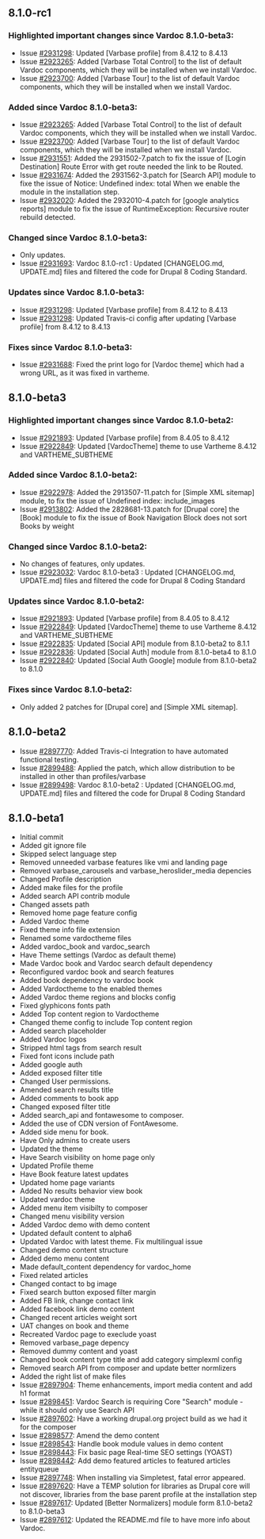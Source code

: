## 8.1.0-rc1

### Highlighted important changes since Vardoc 8.1.0-beta3:
* Issue [#2931298](https://www.drupal.org/node/2931298):
        Updated [Varbase profile] from 8.4.12 to 8.4.13
* Issue [#2923265](https://www.drupal.org/node/2923265):
        Added [Varbase Total Control] to the list of default Vardoc components,
        which they will be installed when we install Vardoc.
* Issue [#2923700](https://www.drupal.org/node/2923700):
        Added [Varbase Tour] to the list of default Vardoc components, which
        they will be installed when we install Vardoc.

### Added since Vardoc 8.1.0-beta3:
* Issue [#2923265](https://www.drupal.org/node/2923265):
        Added [Varbase Total Control] to the list of default Vardoc components,
        which they will be installed when we install Vardoc.
* Issue [#2923700](https://www.drupal.org/node/2923700):
        Added [Varbase Tour] to the list of default Vardoc components, which
        they will be installed when we install Vardoc.
* Issue [#2931551](https://www.drupal.org/node/2931551):
        Added the 2931502-7.patch to fix the issue of [Login Destination]
        Route Error with get route needed the link to be Routed.
* Issue [#2931674](https://www.drupal.org/node/2931674):
        Added the 2931562-3.patch for [Search API] module to fixe the issue
        of Notice: Undefined index: total When we enable the module in the
        installation step.
* Issue [#2932020](https://www.drupal.org/node/2932020):
        Added the 2932010-4.patch for [google analytics reports] module to
        fix the issue of RuntimeException: Recursive router rebuild detected.

### Changed since Vardoc 8.1.0-beta3:
* Only updates.
* Issue [#2931693](https://www.drupal.org/node/2931693):
        Vardoc 8.1.0-rc1 : Updated [CHANGELOG.md, UPDATE.md] files and
        filtered the code for Drupal 8 Coding Standard.

### Updates since Vardoc 8.1.0-beta3:
* Issue [#2931298](https://www.drupal.org/node/2931298):
        Updated [Varbase profile] from 8.4.12 to 8.4.13
* Issue [#2931298](https://www.drupal.org/node/2931298):
        Updated Travis-ci config after updating [Varbase profile]
        from 8.4.12 to 8.4.13

### Fixes since Vardoc 8.1.0-beta3:
* Issue [#2931688](https://www.drupal.org/node/2931688):
        Fixed the print logo for [Vardoc theme] which had a wrong URL,
        as it was fixed in vartheme.


## 8.1.0-beta3

### Highlighted important changes since Vardoc 8.1.0-beta2:
* Issue [#2921893](https://www.drupal.org/node/2921893):
        Updated [Varbase profile]
        from 8.4.05 to 8.4.12
* Issue [#2922849](https://www.drupal.org/node/2922849):
        Updated [VardocTheme] theme to use
        Vartheme 8.4.12 and VARTHEME_SUBTHEME

### Added since Vardoc 8.1.0-beta2:
* Issue [#2922978](https://www.drupal.org/node/2922978):
        Added the 2913507-11.patch for [Simple XML sitemap] module,
        to fix the issue of Undefined index: include_images
* Issue [#2913802](https://www.drupal.org/node/2913802):
        Added the 2828681-13.patch for [Drupal core] the
        [Book] module to fix the issue of Book Navigation
        Block does not sort Books by weight

### Changed since Vardoc 8.1.0-beta2:
* No changes of features, only updates.
* Issue [#2923032](https://www.drupal.org/node/2923032):
        Vardoc 8.1.0-beta3 : Updated [CHANGELOG.md, UPDATE.md]
        files and filtered the code for Drupal 8 Coding Standard

### Updates since Vardoc 8.1.0-beta2:
* Issue [#2921893](https://www.drupal.org/node/2921893):
         Updated [Varbase profile] from 8.4.05 to 8.4.12
* Issue [#2922849](https://www.drupal.org/node/2922849):
         Updated [VardocTheme] theme to use
         Vartheme 8.4.12 and VARTHEME_SUBTHEME
* Issue [#2922835](https://www.drupal.org/node/2922835):
         Updated [Social API] module from 8.1.0-beta2 to 8.1.1
* Issue [#2922836](https://www.drupal.org/node/2922836):
         Updated [Social Auth] module from 8.1.0-beta4 to 8.1.0
* Issue [#2922840](https://www.drupal.org/node/2922840):
         Updated [Social Auth Google] module from 8.1.0-beta2 to 8.1.0

### Fixes since Vardoc 8.1.0-beta2:
* Only added 2 patches for [Drupal core] and [Simple XML sitemap].




## 8.1.0-beta2
* Issue [#2897770](https://www.drupal.org/node/2897770):
                   Added Travis-ci Integration to have
                   automated functional testing.
* Issue [#2899488](https://www.drupal.org/node/2899488):
                   Applied the patch, which allow distribution
                   to be installed in other than profiles/varbase
* Issue [#2899498](https://www.drupal.org/node/2899498):
                   Vardoc 8.1.0-beta2 : Updated [CHANGELOG.md, UPDATE.md]
                   files and filtered the code for Drupal 8 Coding Standard

## 8.1.0-beta1
* Initial commit
* Added git ignore file
* Skipped select language step
* Removed unneeded varbase features like vmi and landing page
* Removed varbase_carousels and varbase_heroslider_media depencies
* Changed Profile description
* Added make files for the profile
* Added search API contrib module
* Changed assets path
* Removed home page feature config
* Added Vardoc theme
* Fixed theme info file extension
* Renamed some vardoctheme files
* Added vardoc_book and vardoc_search
* Have Theme settings (Vardoc as default theme)
* Made Vardoc book and Vardoc search default dependency
* Reconfigured vardoc book and search features
* Added book dependency to vardoc book
* Added Vardoctheme to the enabled themes
* Added Vardoc theme regions and blocks config
* Fixed glyphicons fonts path
* Added Top content region to Vardoctheme
* Changed theme config to include Top content region
* Added search placeholder
* Added Vardoc logos
* Stripped html tags from search result
* Fixed font icons include path
* Added google auth
* Added exposed filter title
* Changed User permissions.
* Amended search results title
* Added comments to book app
* Changed exposed filter title
* Added search_api and fontawesome to composer.
* Added the use of CDN version of FontAwesome.
* Added side menu for book.
* Have Only admins to create users
* Updated the theme
* Have Search visibility on home page only
* Updated Profile theme
* Have Book feature latest updates
* Updated home page variants
* Added No results behavior view book
* Updated vardoc theme
* Added menu item visibilty to composer
* Changed menu visibility version
* Added Vardoc demo with demo content
* Updated default content to alpha6
* Updated Vardoc with latest theme. Fix multilingual issue
* Changed demo content structure
* Added demo menu content
* Made default_content dependency for vardoc_home
* Fixed related articles
* Changed contact to bg image
* Fixed search button exposed filter margin
* Added FB link, change contact link
* Added facebook link demo content
* Changed recent articles weight sort
* UAT changes on book and theme
* Recreated Vardoc page to execlude yoast
* Removed varbase_page depency
* Removed dummy content and yoast
* Changed book content type title and add category simplexml config
* Removed search API from composer and update better normlizers
* Added the right list of make files
* Issue [#2897904](https://www.drupal.org/node/2897904):
                  Theme enhancements, import media content
                  and add h1 format
* Issue [#2898451](https://www.drupal.org/node/2898451):
                  Vardoc Search is requiring Core "Search"
                  module - while it should only use Search API
* Issue [#2897602](https://www.drupal.org/node/2897602):
                  Have a working drupal.org project build as
                  we had it for the composer
* Issue [#2898577](https://www.drupal.org/node/2898577):
                  Amend the demo content
* Issue [#2898543](https://www.drupal.org/node/2898543):
                  Handle book module values in demo content
* Issue [#2898443](https://www.drupal.org/node/2898443):
                  Fix basic page Real-time SEO settings (YOAST)
* Issue [#2898442](https://www.drupal.org/node/2898442):
                  Add demo featured articles to featured
                  articles entityqueue
* Issue [#2897748](https://www.drupal.org/node/2897748):
                  When installing via Simpletest, fatal
                  error appeared.
* Issue [#2897620](https://www.drupal.org/node/2897620):
                  Have a TEMP solution for libraries as
                  Drupal core will not discover, libraries
                  from the base parent profile at the
                  installation step
* Issue [#2897617](https://www.drupal.org/node/2897617):
                  Updated [Better Normalizers] module
                  form 8.1.0-beta2 to 8.1.0-beta3
* Issue [#2897612](https://www.drupal.org/node/2897612):
                  Updated the README.md file to have more
                  info about Vardoc.
